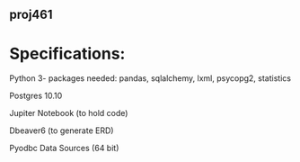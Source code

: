 ## proj461


# Specifications:

Python 3- packages needed: pandas, sqlalchemy, lxml, psycopg2, statistics

Postgres 10.10

Jupiter Notebook (to hold code)

Dbeaver6 (to generate ERD)

Pyodbc Data Sources (64 bit)
